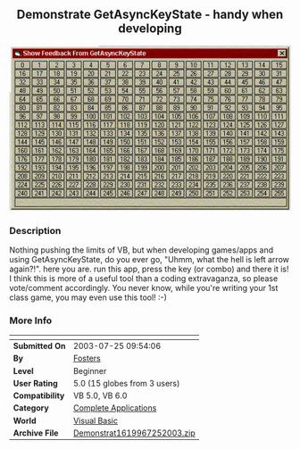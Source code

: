 ﻿<div align="center">

## Demonstrate GetAsyncKeyState \- handy when developing

<img src="PIC2003725953162758.gif">
</div>

### Description

Nothing pushing the limits of VB, but when developing games/apps and using GetAsyncKeyState, do you ever go, "Uhmm, what the hell is left arrow again?!". here you are. run this app, press the key (or combo) and there it is! I think this is more of a useful tool than a coding extravaganza, so please vote/comment accordingly. You never know, while you're writing your 1st class game, you may even use this tool! :-)
 
### More Info
 


<span>             |<span>
---                |---
**Submitted On**   |2003-07-25 09:54:06
**By**             |[Fosters](https://github.com/Planet-Source-Code/PSCIndex/blob/master/ByAuthor/fosters.md)
**Level**          |Beginner
**User Rating**    |5.0 (15 globes from 3 users)
**Compatibility**  |VB 5\.0, VB 6\.0
**Category**       |[Complete Applications](https://github.com/Planet-Source-Code/PSCIndex/blob/master/ByCategory/complete-applications__1-27.md)
**World**          |[Visual Basic](https://github.com/Planet-Source-Code/PSCIndex/blob/master/ByWorld/visual-basic.md)
**Archive File**   |[Demonstrat1619967252003\.zip](https://github.com/Planet-Source-Code/fosters-demonstrate-getasynckeystate-handy-when-developing__1-47159/archive/master.zip)








